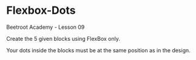 # Flexbox-Dots
Beetroot Academy - Lesson 09

Create the 5 given blocks using FlexBox only.

Your dots inside the blocks must be at the same position as in the design.
